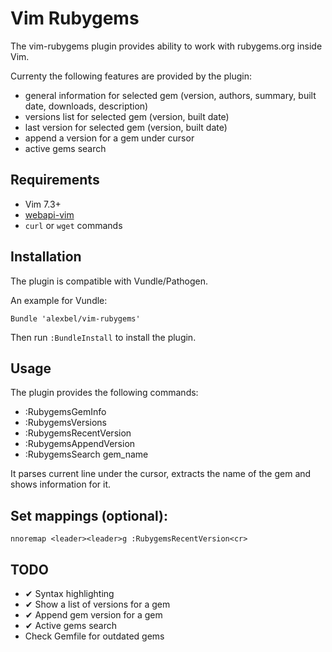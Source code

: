 # Vim Rubygems

The vim-rubygems plugin provides ability to work with rubygems.org inside Vim.

Currenty the following features are provided by the plugin:

* general information for selected gem (version, authors, summary, built date, downloads, description)
* versions list for selected gem (version, built date)
* last version for selected gem (version, built date)
* append a version for a gem under cursor
* active gems search

## Requirements

* Vim 7.3+
* [webapi-vim](https://github.com/mattn/webapi-vim)
* `curl` or `wget` commands

## Installation
The plugin is compatible with Vundle/Pathogen.  

An example for Vundle:

```
Bundle 'alexbel/vim-rubygems'
```

Then run `:BundleInstall` to install the plugin.

## Usage

The plugin provides the following commands:  

* :RubygemsGemInfo
* :RubygemsVersions
* :RubygemsRecentVersion
* :RubygemsAppendVersion
* :RubygemsSearch gem_name

It parses current line under the cursor, extracts the name of the gem and shows information for it.

## Set mappings (optional):
```
nnoremap <leader><leader>g :RubygemsRecentVersion<cr>
```

## TODO
* ✔ Syntax highlighting
* ✔ Show a list of versions for a gem
* ✔ Append gem version for a gem
* ✔ Active gems search
* Check Gemfile for outdated gems
